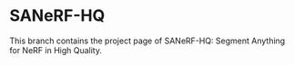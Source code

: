 # SANeRF-HQ

This branch contains the project page of SANeRF-HQ: Segment Anything for NeRF in High Quality.
